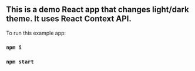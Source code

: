 ## This is a demo React app that changes light/dark theme. It uses React Context API.

To run this example app:

### `npm i`
### `npm start`
